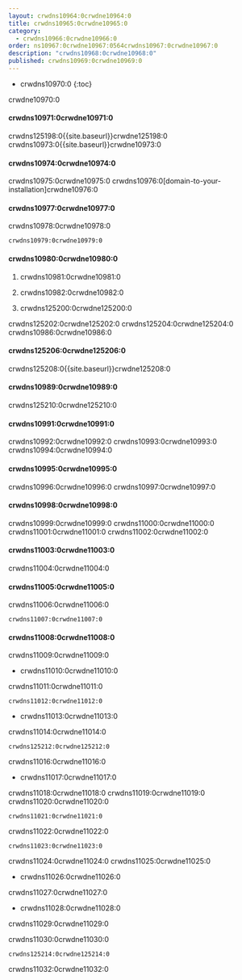 ```yaml
---
layout: crwdns10964:0crwdne10964:0
title: crwdns10965:0crwdne10965:0
category:
  - crwdns10966:0crwdne10966:0
order: ns10967:0crwdne10967:0564crwdns10967:0crwdne10967:0
description: "crwdns10968:0crwdne10968:0"
published: crwdns10969:0crwdne10969:0
---
```

- crwdns10970:0
{:toc}

crwdne10970:0

#### crwdns10971:0crwdne10971:0

crwdns125198:0{{site.baseurl}}crwdne125198:0 crwdns10973:0{{site.baseurl}}crwdne10973:0

#### crwdns10974:0crwdne10974:0

crwdns10975:0crwdne10975:0 crwdns10976:0[domain-to-your-installation]crwdne10976:0

#### crwdns10977:0crwdne10977:0

crwdns10978:0crwdne10978:0

    crwdns10979:0crwdne10979:0
    

#### crwdns10980:0crwdne10980:0

1. crwdns10981:0crwdne10981:0

2. crwdns10982:0crwdne10982:0

3. crwdns125200:0crwdne125200:0

crwdns125202:0crwdne125202:0 crwdns125204:0crwdne125204:0 crwdns10986:0crwdne10986:0

#### crwdns125206:0crwdne125206:0

crwdns125208:0{{site.baseurl}}crwdne125208:0

#### crwdns10989:0crwdne10989:0

crwdns125210:0crwdne125210:0

#### crwdns10991:0crwdne10991:0

crwdns10992:0crwdne10992:0 crwdns10993:0crwdne10993:0 crwdns10994:0crwdne10994:0

#### crwdns10995:0crwdne10995:0

crwdns10996:0crwdne10996:0 crwdns10997:0crwdne10997:0

#### crwdns10998:0crwdne10998:0

crwdns10999:0crwdne10999:0 crwdns11000:0crwdne11000:0 crwdns11001:0crwdne11001:0 crwdns11002:0crwdne11002:0

#### crwdns11003:0crwdne11003:0

crwdns11004:0crwdne11004:0

#### crwdns11005:0crwdne11005:0

crwdns11006:0crwdne11006:0

    crwdns11007:0crwdne11007:0
    

#### crwdns11008:0crwdne11008:0

crwdns11009:0crwdne11009:0

- crwdns11010:0crwdne11010:0

crwdns11011:0crwdne11011:0

    crwdns11012:0crwdne11012:0
    

- crwdns11013:0crwdne11013:0

crwdns11014:0crwdne11014:0

    crwdns125212:0crwdne125212:0
    

crwdns11016:0crwdne11016:0

- crwdns11017:0crwdne11017:0

crwdns11018:0crwdne11018:0 crwdns11019:0crwdne11019:0 crwdns11020:0crwdne11020:0

    crwdns11021:0crwdne11021:0
    

crwdns11022:0crwdne11022:0

    crwdns11023:0crwdne11023:0
    

crwdns11024:0crwdne11024:0 crwdns11025:0crwdne11025:0

- crwdns11026:0crwdne11026:0

crwdns11027:0crwdne11027:0

- crwdns11028:0crwdne11028:0

crwdns11029:0crwdne11029:0

crwdns11030:0crwdne11030:0

    crwdns125214:0crwdne125214:0
    

crwdns11032:0crwdne11032:0